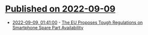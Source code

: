 # [Published on 2022-09-09](index.md)

* [2022-09-09, 01:41:00](https://soylentnews.org/article.pl?sid=22/09/08/0134221&from=rss) - [The EU Proposes Tough Regulations on Smartphone Spare Part Availability](https://soylentnews.org/article.pl?sid=22/09/08/0134221&from=rss)
